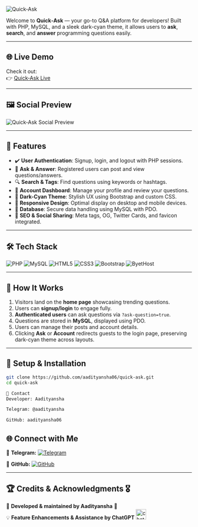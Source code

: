 
![Quick‑Ask](https://quick-ask.byethost6.com/favicon-16x16.png)

Welcome to **Quick‑Ask** — your go-to Q&A platform for developers! Built with PHP, MySQL, and a sleek dark-cyan theme, it allows users to **ask**, **search**, and **answer** programming questions easily.

---

## 🌐 Live Demo

Check it out:  
👉 [Quick‑Ask Live](https://quick-ask.byethost6.com/)

---

## 🖼 Social Preview

![Quick‑Ask Social Preview](https://quick-ask.byethost6.com/preview.png)

---

## 🧩 Features

- ✔️ **User Authentication**: Signup, login, and logout with PHP sessions.  
- 📝 **Ask & Answer**: Registered users can post and view questions/answers.  
- 🔍 **Search & Tags**: Find questions using keywords or hashtags.  
- 👤 **Account Dashboard**: Manage your profile and review your questions.  
- 🌙 **Dark-Cyan Theme**: Stylish UX using Bootstrap and custom CSS.  
- 📱 **Responsive Design**: Optimal display on desktop and mobile devices.  
- 💾 **Database**: Secure data handling using MySQL with PDO.  
- 🤖 **SEO & Social Sharing**: Meta tags, OG, Twitter Cards, and favicon integrated.

---

## 🛠 Tech Stack

![PHP](https://img.shields.io/badge/Backend-PHP-8892BF?style=for-the-badge&logo=php&logoColor=white)
![MySQL](https://img.shields.io/badge/Database-MySQL-4479A1?style=for-the-badge&logo=mysql&logoColor=white)
![HTML5](https://img.shields.io/badge/Frontend-HTML5-E34F26?style=for-the-badge&logo=html5&logoColor=white)
![CSS3](https://img.shields.io/badge/Styling-CSS3-1572B6?style=for-the-badge&logo=css3&logoColor=white)
![Bootstrap](https://img.shields.io/badge/UI-Bootstrap-563D7C?style=for-the-badge&logo=bootstrap&logoColor=white)
![ByetHost](https://img.shields.io/badge/Host-ByetHost-black?style=for-the-badge)

---

## 🧠 How It Works

1. Visitors land on the **home page** showcasing trending questions.  
2. Users can **signup/login** to engage fully.  
3. **Authenticated users** can ask questions via `?ask-question=true`.  
4. Questions are stored in **MySQL**, displayed using PDO.  
5. Users can manage their posts and account details.  
6. Clicking **Ask** or **Account** redirects guests to the login page, preserving dark-cyan theme across layouts.

---

## 🎯 Setup & Installation

```bash
git clone https://github.com/aadityansha06/quick-ask.git
cd quick-ask

🎯 Contact
Developer: Aadityansha

Telegram: @aadityansha

GitHub: aadityansha06
   ```
 ## 🌐 Connect with Me  

📨 **Telegram:** [![Telegram](https://img.shields.io/badge/Telegram-2CA5E0?style=for-the-badge&logo=telegram&logoColor=white)](https://t.me/aadityansha)  

🔗 **GitHub:** [![GitHub](https://img.shields.io/badge/GitHub-181717?style=for-the-badge&logo=github&logoColor=white)](https://github.com/aadityansha06)  

---  
## 🏆 Credits & Acknowledgments 🎖️
🚀 **Developed & maintained by Aadityansha** 🎯  
💡 **Feature Enhancements & Assistance by ChatGPT** <img width="28" height="28" src="https://img.icons8.com/fluency/48/chatbot--v1.png" alt="chatbot"/>  


